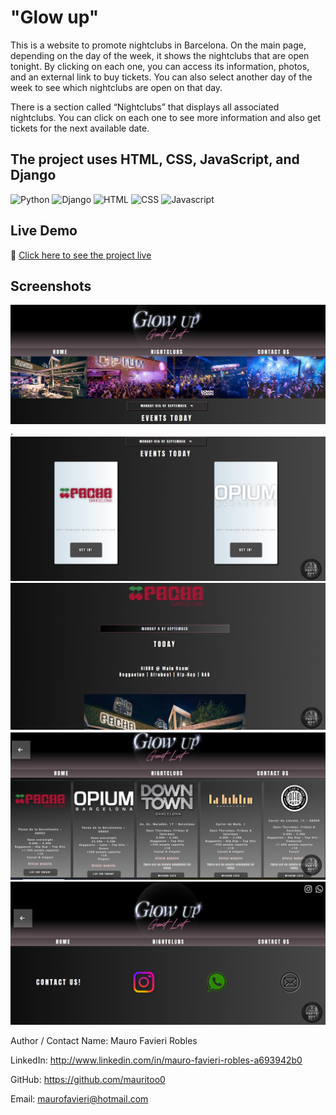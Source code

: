 # "Glow up"
This is a website to promote nightclubs in Barcelona. On the main page, depending on the day of the week, it shows the nightclubs that are open tonight. By clicking on each one, you can access its information, photos, and an external link to buy tickets. You can also select another day of the week to see which nightclubs are open on that day.

There is a section called “Nightclubs” that displays all associated nightclubs. You can click on each one to see more information and also get tickets for the next available date.

## The project uses HTML, CSS, JavaScript, and Django

![Python](https://img.shields.io/badge/Python-3776AB?style=for-the-badge&logo=python&logoColor=white)
![Django](https://img.shields.io/badge/Django-092E20?style=for-the-badge&logo=django&logoColor=white)
![HTML](https://img.shields.io/badge/HTML5-E34F26?style=for-the-badge&logo=html5&logoColor=white)
![CSS](https://img.shields.io/badge/CSS3-1572B6?style=for-the-badge&logo=css3&logoColor=white)
![Javascript](https://img.shields.io/badge/JavaScript-F7DF1E?style=for-the-badge&logo=javascript&logoColor=black)

## Live Demo
🔗 <a href="http://maurofavieri.pythonanywhere.com">Click here to see the project live</a>

## Screenshots
![Homepage](screenshots/1.jpg).
![Web screen](screenshots/2.jpg)
![Web screen](screenshots/3.jpg)
![Web screen](screenshots/4.jpg)
![Web screen](screenshots/5.jpg)


Author / Contact
Name: Mauro Favieri Robles

LinkedIn: http://www.linkedin.com/in/mauro-favieri-robles-a693942b0

GitHub: https://github.com/mauritoo0

Email: maurofavieri@hotmail.com

